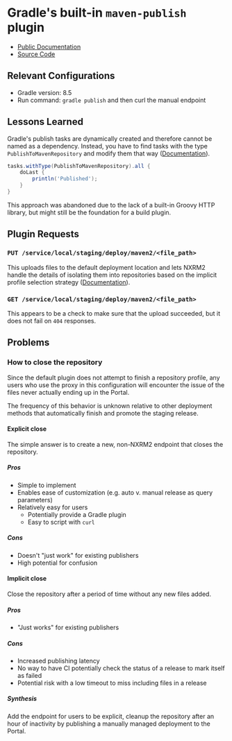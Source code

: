 # Gradle's built-in `maven-publish` plugin

- [Public
  Documentation](https://docs.gradle.org/current/userguide/publishing_maven.html)
- [Source
  Code](https://github.com/gradle/gradle/blob/bc54b5e82d94a66920fc0b68737f134f73e8d5f5/platforms/software/maven/src/main/java/org/gradle/api/publish/maven/tasks/PublishToMavenRepository.java#L56)

## Relevant Configurations

- Gradle version: 8.5
- Run command: `gradle publish` and then curl the manual endpoint

## Lessons Learned

Gradle's publish tasks are dynamically created and therefore cannot be named as
a dependency. Instead, you have to find tasks with the type
`PublishToMavenRepository` and modify them that way
([Documentation](https://docs.gradle.org/current/userguide/publishing_customization.html#sec:configuring_publishing_tasks)).

``` gradle
tasks.withType(PublishToMavenRepository).all {
    doLast {
        println('Published');
    }
}
```

This approach was abandoned due to the lack of a built-in Groovy HTTP library,
but might still be the foundation for a build plugin.

## Plugin Requests

### `PUT /service/local/staging/deploy/maven2/<file_path>`

This uploads files to the default deployment location and lets NXRM2 handle the
details of isolating them into repositories based on the implicit profile
selection strategy
([Documentation](https://help.sonatype.com/en/configuring-the-staging-suite.html)).

### `GET /service/local/staging/deploy/maven2/<file_path>`

This appears to be a check to make sure that the upload succeeded, but it does
not fail on `404` responses.

## Problems

### How to close the repository

Since the default plugin does not attempt to finish a repository profile, any
users who use the proxy in this configuration will encounter the issue of the
files never actually ending up in the Portal.

The frequency of this behavior is unknown relative to other deployment methods
that automatically finish and promote the staging release.

#### Explicit close

The simple answer is to create a new, non-NXRM2 endpoint that closes the
repository.

##### Pros

- Simple to implement
- Enables ease of customization (e.g. auto v. manual release as query
  parameters)
- Relatively easy for users
   - Potentially provide a Gradle plugin
   - Easy to script with `curl`

##### Cons

- Doesn't "just work" for existing publishers
- High potential for confusion

#### Implicit close

Close the repository after a period of time without any new files added.

##### Pros

- "Just works" for existing publishers

##### Cons

- Increased publishing latency
- No way to have CI potentially check the status of a release to mark itself as
  failed
- Potential risk with a low timeout to miss including files in a release

##### Synthesis

Add the endpoint for users to be explicit, cleanup the repository after an hour
of inactivity by publishing a manually managed deployment to the Portal.
